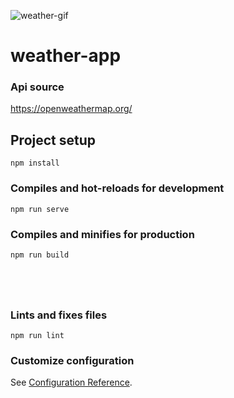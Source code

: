 



![weather-gif](https://github.com/erayozkoc/weather-app/assets/126143406/207f746d-cf1a-4a1c-8244-4266dd2aba32)



# weather-app
### Api source
https://openweathermap.org/

## Project setup
```
npm install
```

### Compiles and hot-reloads for development
```
npm run serve
```

### Compiles and minifies for production
```
npm run build





```

### Lints and fixes files
```
npm run lint
```

### Customize configuration
See [Configuration Reference](https://cli.vuejs.org/config/).

